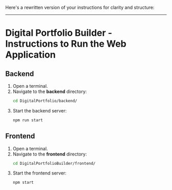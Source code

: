 Here's a rewritten version of your instructions for clarity and structure:

---

# Digital Portfolio Builder - Instructions to Run the Web Application

## Backend

1. Open a terminal.
2. Navigate to the **backend** directory:
    ```bash
    cd DigitalPortfolio/backend/
    ```
3. Start the backend server:
    ```bash
    npm run start
    ```

## Frontend

1. Open a terminal.
2. Navigate to the **frontend** directory:
    ```bash
    cd DigitalPortfolioBuilder/frontend/
    ```
3. Start the frontend server:
    ```bash
    npm start
    ```


